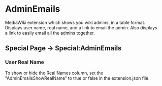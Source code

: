 # AdminEmails
MediaWiki extension which shows you wiki admins, in a table format. Displays user name, real name, and a link to email the admin. Also displays a link to easily email all the admins together.


## Special Page -> Special:AdminEmails

### User Real Name
To show or hide the Real Names column, set the "AdminEmailsShowRealName" to true or false in the extension.json file.
